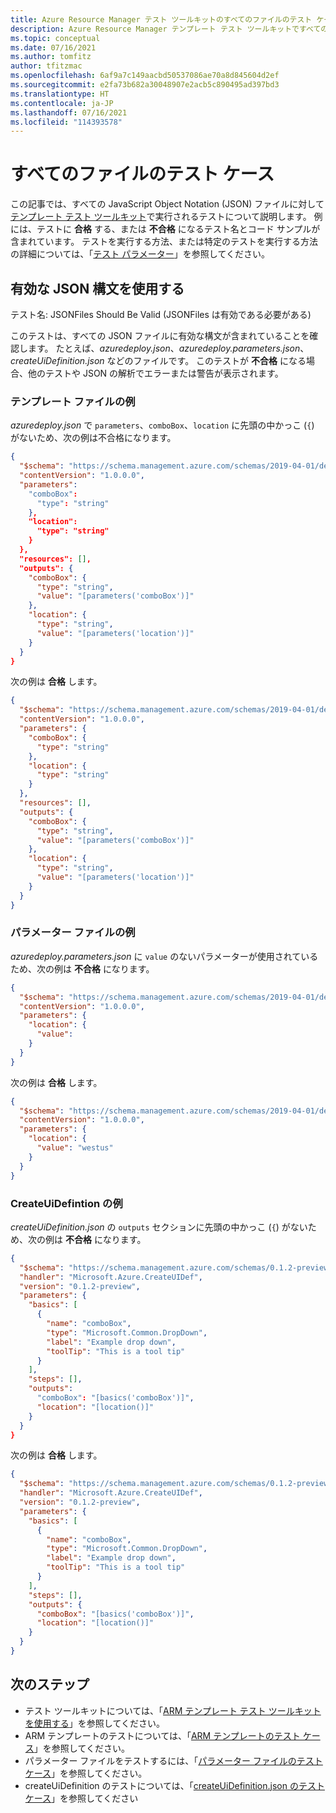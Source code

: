```yaml
---
title: Azure Resource Manager テスト ツールキットのすべてのファイルのテスト ケース
description: Azure Resource Manager テンプレート テスト ツールキットですべてのファイルに対して実行されるテストについて説明します。
ms.topic: conceptual
ms.date: 07/16/2021
ms.author: tomfitz
author: tfitzmac
ms.openlocfilehash: 6af9a7c149aacbd50537086ae70a8d845604d2ef
ms.sourcegitcommit: e2fa73b682a30048907e2acb5c890495ad397bd3
ms.translationtype: HT
ms.contentlocale: ja-JP
ms.lasthandoff: 07/16/2021
ms.locfileid: "114393578"
---
```

# <a name="test-cases-for-all-files"></a>すべてのファイルのテスト ケース

この記事では、すべての JavaScript Object Notation (JSON) ファイルに対して[テンプレート テスト ツールキット](test-toolkit.md)で実行されるテストについて説明します。 例には、テストに **合格** する、または **不合格** になるテスト名とコード サンプルが含まれています。 テストを実行する方法、または特定のテストを実行する方法の詳細については、「[テスト パラメーター](test-toolkit.md#test-parameters)」を参照してください。

## <a name="use-valid-json-syntax"></a>有効な JSON 構文を使用する

テスト名: JSONFiles Should Be Valid (JSONFiles は有効である必要がある)

このテストは、すべての JSON ファイルに有効な構文が含まれていることを確認します。 たとえば、_azuredeploy.json_、_azuredeploy.parameters.json_、_createUiDefinition.json_ などのファイルです。 このテストが **不合格** になる場合、他のテストや JSON の解析でエラーまたは警告が表示されます。

### <a name="template-file-example"></a>テンプレート ファイルの例

_azuredeploy.json_ で `parameters`、`comboBox`、`location` に先頭の中かっこ (`{`) がないため、次の例は不合格になります。

```json
{
  "$schema": "https://schema.management.azure.com/schemas/2019-04-01/deploymentTemplate.json#",
  "contentVersion": "1.0.0.0",
  "parameters":
    "comboBox":
      "type": "string"
    },
    "location":
      "type": "string"
    }
  },
  "resources": [],
  "outputs": {
    "comboBox": {
      "type": "string",
      "value": "[parameters('comboBox')]"
    },
    "location": {
      "type": "string",
      "value": "[parameters('location')]"
    }
  }
}
```

次の例は **合格** します。

```json
{
  "$schema": "https://schema.management.azure.com/schemas/2019-04-01/deploymentTemplate.json#",
  "contentVersion": "1.0.0.0",
  "parameters": {
    "comboBox": {
      "type": "string"
    },
    "location": {
      "type": "string"
    }
  },
  "resources": [],
  "outputs": {
    "comboBox": {
      "type": "string",
      "value": "[parameters('comboBox')]"
    },
    "location": {
      "type": "string",
      "value": "[parameters('location')]"
    }
  }
}
```

### <a name="parameter-file-example"></a>パラメーター ファイルの例

_azuredeploy.parameters.json_ に `value` のないパラメーターが使用されているため、次の例は **不合格** になります。

```json
{
  "$schema": "https://schema.management.azure.com/schemas/2019-04-01/deploymentParameters.json#",
  "contentVersion": "1.0.0.0",
  "parameters": {
    "location": {
      "value":
    }
  }
}
```

次の例は **合格** します。

```json
{
  "$schema": "https://schema.management.azure.com/schemas/2019-04-01/deploymentParameters.json#",
  "contentVersion": "1.0.0.0",
  "parameters": {
    "location": {
      "value": "westus"
    }
  }
}
```

### <a name="createuidefintion-example"></a>CreateUiDefintion の例

_createUiDefinition.json_ の `outputs` セクションに先頭の中かっこ (`{`) がないため、次の例は **不合格** になります。

```json
{
  "$schema": "https://schema.management.azure.com/schemas/0.1.2-preview/CreateUIDefinition.MultiVm.json#",
  "handler": "Microsoft.Azure.CreateUIDef",
  "version": "0.1.2-preview",
  "parameters": {
    "basics": [
      {
        "name": "comboBox",
        "type": "Microsoft.Common.DropDown",
        "label": "Example drop down",
        "toolTip": "This is a tool tip"
      }
    ],
    "steps": [],
    "outputs":
      "comboBox": "[basics('comboBox')]",
      "location": "[location()]"
    }
  }
}
```

次の例は **合格** します。

```json
{
  "$schema": "https://schema.management.azure.com/schemas/0.1.2-preview/CreateUIDefinition.MultiVm.json#",
  "handler": "Microsoft.Azure.CreateUIDef",
  "version": "0.1.2-preview",
  "parameters": {
    "basics": [
      {
        "name": "comboBox",
        "type": "Microsoft.Common.DropDown",
        "label": "Example drop down",
        "toolTip": "This is a tool tip"
      }
    ],
    "steps": [],
    "outputs": {
      "comboBox": "[basics('comboBox')]",
      "location": "[location()]"
    }
  }
}
```

## <a name="next-steps"></a>次のステップ

- テスト ツールキットについては、「[ARM テンプレート テスト ツールキットを使用する](test-toolkit.md)」を参照してください。
- ARM テンプレートのテストについては、「[ARM テンプレートのテスト ケース](template-test-cases.md)」を参照してください。
- パラメーター ファイルをテストするには、「[パラメーター ファイルのテスト ケース](parameters.md)」を参照してください。
- createUiDefinition のテストについては、「[createUiDefinition.json のテスト ケース](createUiDefinition-test-cases.md)」を参照してください
